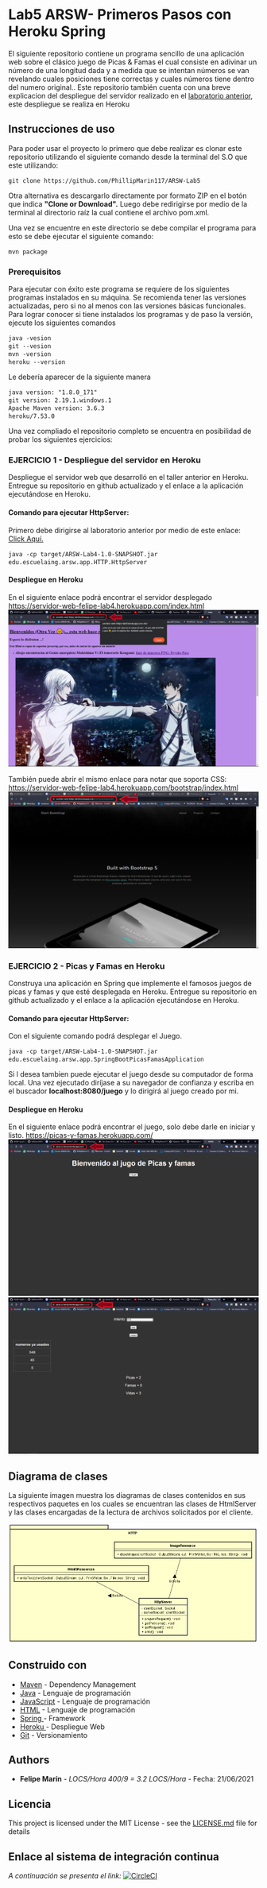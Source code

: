 # Lab5 ARSW- Primeros Pasos con Heroku Spring

El siguiente repositorio contiene un programa sencillo de una aplicación web sobre el clásico juego de Picas & Famas el cual consiste en adivinar un número de una longitud dada y a medida que se intentan números se van revelando cuales posiciones tiene correctas y cuales números tiene dentro del numero original..
Este repositorio también cuenta con una breve explicacion del despliegue del servidor realizado en el  [laboratorio anterior](https://github.com/PhillipMarin117/ARSW-Lab4), este despliegue se realiza en Heroku

## Instrucciones de uso

Para poder usar el proyecto lo primero que debe realizar es clonar este repositorio utilizando el siguiente comando desde la terminal del S.O que este utilizando:

```
git clone https://github.com/PhillipMarin117/ARSW-Lab5
```
Otra alternativa es descargarlo directamente por formato ZIP en el botón que indica **"Clone or Download".**
Luego debe redirigirse por medio de la terminal al directorio raíz la cual contiene el archivo pom.xml.

Una vez se encuentre en este directorio se debe compilar el programa para esto se debe ejecutar el siguiente comando:

```
mvn package
```
### Prerequisitos

Para ejecutar con éxito este programa se requiere de los siguientes programas instalados en su máquina. Se recomienda tener las versiones actualizadas, pero si no al menos con las versiones básicas funcionales. Para lograr conocer si tiene instalados los programas y de paso la versión, ejecute los siguientes comandos
```
java -vesion
git --vesion
mvn -version
heroku --version
```

Le debería aparecer de la siguiente manera
```
java version: "1.8.0_171"
git version: 2.19.1.windows.1
Apache Maven version: 3.6.3
heroku/7.53.0
```
Una vez compliado el repositorio completo se encuentra en posibilidad de probar los siguientes ejercicios:


###  EJERCICIO 1  - Despliegue del servidor en Heroku

Despliegue el servidor web que desarrolló en el taller anterior en Heroku. Entregue su repositorio en github actualizado y el enlace a la aplicación ejecutándose en Heroku.

#### Comando para ejecutar HttpServer:
Primero debe dirigirse al laboratorio anterior por medio de este enlace: [Click Aquí.](https://github.com/PhillipMarin117/ARSW-Lab4)
```
java -cp target/ARSW-Lab4-1.0-SNAPSHOT.jar edu.escuelaing.arsw.app.HTTP.HttpServer
```
#### Despliegue en Heroku
En el siguiente enlace podrá encontrar el servidor desplegado
https://servidor-web-felipe-lab4.herokuapp.com/index.html
![](img/HerokuServer.PNG)

También puede abrir el mismo enlace para notar que soporta CSS:
https://servidor-web-felipe-lab4.herokuapp.com/bootstrap/index.html
![](img/HerokuBootstrap.PNG)

###  EJERCICIO 2  - Picas y Famas en Heroku

Construya una aplicación en Spring que implemente el famosos juegos de picas y famas y que esté desplegada en Heroku. Entregue su repositorio en github actualizado y el enlace a la aplicación ejecutándose en Heroku.

#### Comando para ejecutar HttpServer:
Con el siguiente comando podrá desplegar el Juego.
```
java -cp target/ARSW-Lab4-1.0-SNAPSHOT.jar edu.escuelaing.arsw.app.SpringBootPicasFamasApplication
```
Si l desea tambien puede ejecutar el juego desde su computador de forma local. Una vez ejecutado diríjase a su navegador de confianza y escriba en el buscador **localhost:8080/juego** y lo dirigirá al juego creado por mi.

#### Despliegue en Heroku
En el siguiente enlace podrá encontrar el juego, solo debe darle en iniciar y listo.
https://picas-y-famas.herokuapp.com/
![](img/HerokuPicas.PNG)
![](img/HerokuFamas.PNG)

## Diagrama de clases

La siguiente imagen muestra los diagramas de clases contenidos en sus respectivos paquetes en los cuales se encuentran las clases de HtmlServer y las clases encargadas de la lectura de archivos solicitados por el cliente.

![](img/Diagrama.PNG)



## Construido con


* [Maven](https://maven.apache.org/) - Dependency Management
* [Java](https://www.java.com/es/download/) - Lenguaje de programación
* [JavaScript](https://www.javascript.com/) - Lenguaje de programación
*  [HTML](https://html.spec.whatwg.org/multipage/) - Lenguaje de programación
*  [Spring ](https://spring.io/quickstart)  - Framework
* [Heroku ](https://spring.io/quickstart) - Despliegue Web
* [Git](https://github.com/) - Versionamiento



## Authors

* **Felipe Marín** - *LOCS/Hora  400/9 = 3.2 LOCS/Hora* - Fecha: 21/06/2021



## Licencia

This project is licensed under the MIT License - see the [LICENSE.md](LICENSE.md) file for details

## Enlace al sistema de integración continua

_A continuación se presenta el link:_
[![CircleCI](https://circleci.com/gh/PhillipMarin117/ARSW-Lab4.svg?style=svg)](https://circleci.com/gh/PhillipMarin117/ARSW-Lab5)
